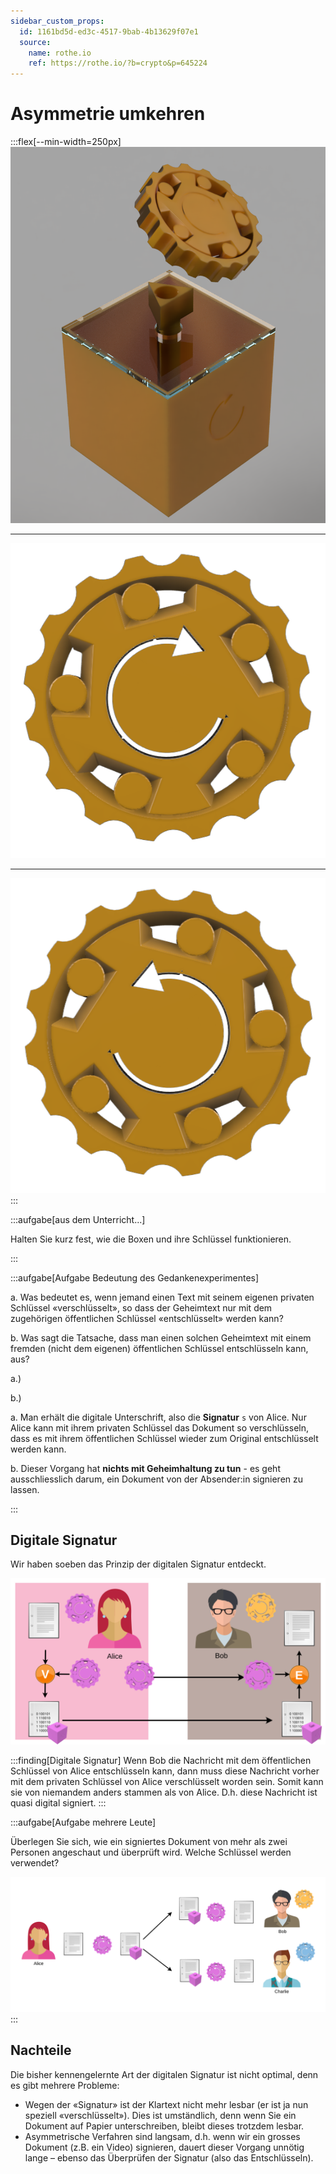 ```yaml
---
sidebar_custom_props:
  id: 1161bd5d-ed3c-4517-9bab-4b13629f07e1
  source:
    name: rothe.io
    ref: https://rothe.io/?b=crypto&p=645224
---
```



# Asymmetrie umkehren

:::flex[--min-width=250px]
![Asymmetrische Verschlüsselungs Box](images/asymm-box.png)
***
![Privater Schlüssel (rechts drehend)](images/driver-private.png)
***
![Öffentlicher Schlüssel (links drehend)](images/driver-public.png)
:::

:::aufgabe[aus dem Unterricht...]
<Answer type="state" webKey="41e7d6d6-2425-40f4-9976-f486ec9eb2cf" />

Halten Sie kurz fest, wie die Boxen und ihre Schlüssel funktionieren.

<Answer type="text" webKey="ec68df8d-dc5d-467d-bc36-39cc0daf0357" />

:::

:::aufgabe[Aufgabe Bedeutung des Gedankenexperimentes]
<Answer type="state" webKey="971ad389-7172-49a2-b8b8-1e47d83a40d4" />

a. Was bedeutet es, wenn jemand einen Text mit seinem eigenen privaten Schlüssel «verschlüsselt», so dass der Geheimtext nur mit dem zugehörigen öffentlichen Schlüssel «entschlüsselt» werden kann?

b. Was sagt die Tatsache, dass man einen solchen Geheimtext mit einem fremden (nicht dem eigenen) öffentlichen Schlüssel entschlüsseln kann, aus?

<Answer type="text" webKey="8a3ee7b6-2cfb-4638-ad4d-064fc920c745">

a.)

b.)

</Answer>

<Solution webKey="7ff60a15-ccaa-4ab4-98f5-a908c6b89c6e">

a. Man erhält die digitale Unterschrift, also die **Signatur** `s` von Alice. Nur Alice kann mit ihrem privaten Schlüssel das Dokument so verschlüsseln, dass es mit ihrem öffentlichen Schlüssel wieder zum Original entschlüsselt werden kann.

b. Dieser Vorgang hat **nichts mit Geheimhaltung zu tun** - es geht ausschliesslich darum, ein Dokument von der Absender:in signieren zu lassen.

</Solution>
:::

## Digitale Signatur
Wir haben soeben das Prinzip der digitalen Signatur entdeckt.


![Digitale Signatur](images/asymm-signature.svg)

:::finding[Digitale Signatur]
Wenn Bob die Nachricht mit dem öffentlichen Schlüssel von Alice entschlüsseln kann, dann muss diese Nachricht vorher mit dem privaten Schlüssel von Alice verschlüsselt worden sein. Somit kann sie von niemandem anders stammen als von Alice. D.h. diese Nachricht ist quasi digital signiert.
:::

:::aufgabe[Aufgabe mehrere Leute]
<Answer type="state" webKey="9a23f76b-2500-459d-8ffc-dc4da5d06a6a" />

Überlegen Sie sich, wie ein signiertes Dokument von mehr als zwei Personen angeschaut und überprüft wird. Welche Schlüssel werden verwendet?

<Answer type="text" webKey="6e6c19e8-7a15-41cc-83b4-ca2987de22d1" />

<Solution webKey="7ff60a15-ccaa-4ab4-98f5-a908c6b89c6e">

![](images/hash-asymm-signature.svg)
</Solution>
:::

## Nachteile
Die bisher kennengelernte Art der digitalen Signatur ist nicht optimal, denn es gibt mehrere Probleme:
- Wegen der «Signatur» ist der Klartext nicht mehr lesbar (er ist ja nun speziell «verschlüsselt»). Dies ist umständlich, denn wenn Sie ein Dokument auf Papier unterschreiben, bleibt dieses trotzdem lesbar.
- Asymmetrische Verfahren sind langsam, d.h. wenn wir ein grosses Dokument (z.B. ein Video) signieren, dauert dieser Vorgang unnötig lange – ebenso das Überprüfen der Signatur (also das Entschlüsseln).


